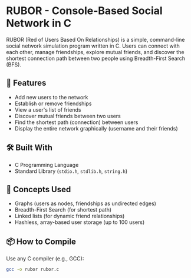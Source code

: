 # RUBOR - Console-Based Social Network in C

RUBOR (Red of Users Based On Relationships) is a simple, command-line social network simulation program written in C. Users can connect with each other, manage friendships, explore mutual friends, and discover the shortest connection path between two people using Breadth-First Search (BFS).

## 🚀 Features

- Add new users to the network
- Establish or remove friendships
- View a user's list of friends
- Discover mutual friends between two users
- Find the shortest path (connection) between users
- Display the entire network graphically (username and their friends)

## 🛠️ Built With

- C Programming Language
- Standard Library (`stdio.h`, `stdlib.h`, `string.h`)

## 🧠 Concepts Used

- Graphs (users as nodes, friendships as undirected edges)
- Breadth-First Search (for shortest path)
- Linked lists (for dynamic friend relationships)
- Hashless, array-based user storage (up to 100 users)

## 📦 How to Compile

Use any C compiler (e.g., GCC):

```bash
gcc -o rubor rubor.c

